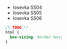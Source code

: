 - Iosevka SS04
- Iosevka SS05
- Iosevka SS06

```css
/* TODO */
html {
  box-sizing: border-box;
}
```
